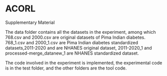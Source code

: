 # ACORL
Supplementary Material

The data folder contains all the datasets in the experiment, among which 768.csv and 2000.csv are original datasets of Pima Indian diabetes. 768\_1.csv and 2000\_1.csv are Pima Indian diabetes standardized datasets,2011-2020 and  are NHANES original dataset, 2011-2020\_1 and processed-merge_datanew_1 are NHANES standardized dataset.

The code involved in the experiment is implemented, the experimental code is in the test folder, and the other folders are the tool code.
